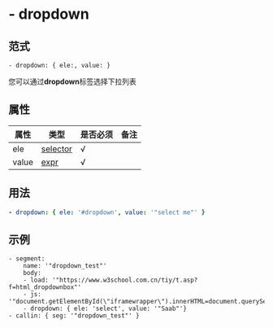 # \- dropdown

## 范式
```
- dropdown: { ele:, value: }
```
您可以通过**dropdown**标签选择下拉列表

## 属性
| 属性 | 类型 | 是否必须 | 备注 |
|--------|--------|--------|--------|
|   ele   | [selector](datatype.md)  | √ |   |
|   value   | [expr](datatype.md)  |  √ |   |

## 用法
```yaml
- dropdown: { ele: '#dropdown', value: '"select me"' }
```
## 示例
```
- segment:
    name: '"dropdown_test"'
    body:
    - load: '"https://www.w3school.com.cn/tiy/t.asp?f=html_dropdownbox"'
    - js: '"document.getElementById(\"iframewrapper\").innerHTML=document.querySelector(\"#iframeResult\").contentDocument.querySelector(\"form\").innerHTML"'
    - dropdown: { ele: 'select', value: '"Saab"'}
- callin: { seg: '"dropdown_test"' }
```